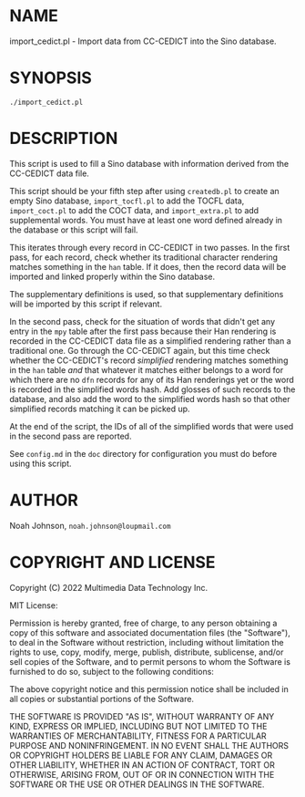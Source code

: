 # NAME

import\_cedict.pl - Import data from CC-CEDICT into the Sino database.

# SYNOPSIS

    ./import_cedict.pl

# DESCRIPTION

This script is used to fill a Sino database with information derived
from the CC-CEDICT data file.  

This script should be your fifth step after using `createdb.pl` to
create an empty Sino database, `import_tocfl.pl` to add the TOCFL
data, `import_coct.pl` to add the COCT data, and `import_extra.pl` to
add supplemental words.  You must have at least one word defined already
in the database or this script will fail.

This iterates through every record in CC-CEDICT in two passes.  In the
first pass, for each record, check whether its traditional character
rendering matches something in the `han` table.  If it does, then the
record data will be imported and linked properly within the Sino
database.

The supplementary definitions is used, so that supplementary definitions
will be imported by this script if relevant.

In the second pass, check for the situation of words that didn't get any
entry in the `mpy` table after the first pass because their Han
rendering is recorded in the CC-CEDICT data file as a simplified
rendering rather than a traditional one.  Go through the CC-CEDICT
again, but this time check whether the CC-CEDICT's record _simplified_
rendering matches something in the `han` table _and_ that whatever it
matches either belongs to a word for which there are no `dfn` records
for any of its Han renderings yet or the word is recorded in the
simplified words hash.  Add glosses of such records to the database, and
also add the word to the simplified words hash so that other simplified
records matching it can be picked up.

At the end of the script, the IDs of all of the simplified words that
were used in the second pass are reported.

See `config.md` in the `doc` directory for configuration you must do
before using this script.

# AUTHOR

Noah Johnson, `noah.johnson@loupmail.com`

# COPYRIGHT AND LICENSE

Copyright (C) 2022 Multimedia Data Technology Inc.

MIT License:

Permission is hereby granted, free of charge, to any person obtaining a
copy of this software and associated documentation files
(the "Software"), to deal in the Software without restriction, including
without limitation the rights to use, copy, modify, merge, publish,
distribute, sublicense, and/or sell copies of the Software, and to
permit persons to whom the Software is furnished to do so, subject to
the following conditions:

The above copyright notice and this permission notice shall be included
in all copies or substantial portions of the Software.

THE SOFTWARE IS PROVIDED "AS IS", WITHOUT WARRANTY OF ANY KIND, EXPRESS
OR IMPLIED, INCLUDING BUT NOT LIMITED TO THE WARRANTIES OF
MERCHANTABILITY, FITNESS FOR A PARTICULAR PURPOSE AND NONINFRINGEMENT.
IN NO EVENT SHALL THE AUTHORS OR COPYRIGHT HOLDERS BE LIABLE FOR ANY
CLAIM, DAMAGES OR OTHER LIABILITY, WHETHER IN AN ACTION OF CONTRACT,
TORT OR OTHERWISE, ARISING FROM, OUT OF OR IN CONNECTION WITH THE
SOFTWARE OR THE USE OR OTHER DEALINGS IN THE SOFTWARE.
